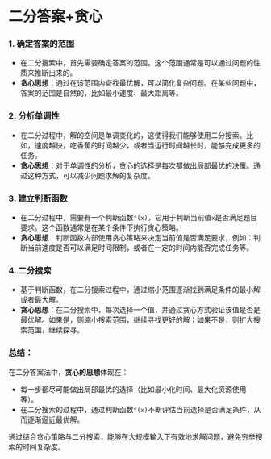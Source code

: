 # 二分答案+贪心

### 1. **确定答案的范围**

- 在二分搜索中，首先需要确定答案的范围。这个范围通常是可以通过问题的性质来推断出来的。
- **贪心思想**：通过在该范围内查找最优解，可以简化复杂问题。在某些问题中，答案的范围是自然的，比如最小速度、最大距离等。

### 2. **分析单调性**

- 在二分过程中，解的空间是单调变化的，这使得我们能够使用二分搜索。比如，速度越快，吃香蕉的时间越少，或者当运行时间越长时，能够完成更多的任务。
- **贪心思想**：对于单调性的分析，贪心的选择是每次都做出局部最优的决策。通过这种方式，可以减少问题求解的复杂度。

### 3. **建立判断函数**

- 在二分过程中，需要有一个判断函数`f(x)`，它用于判断当前值`x`是否满足题目要求。这个函数通常是在某个条件下执行贪心策略。
- **贪心思想**：判断函数内部使用贪心策略来决定当前值是否满足要求，例如：判断当前速度是否可以满足时间限制，或者在一定的时间内能否完成任务等。

### 4. **二分搜索**

- 基于判断函数，在二分搜索过程中，通过缩小范围逐渐找到满足条件的最小解或者最大解。
- **贪心思想**：在二分搜索中，每次选择一个值，并通过贪心方式验证该值是否是最优解。如果是，则缩小搜索范围，继续寻找更好的解；如果不是，则扩大搜索范围，继续探寻。

### 总结：

在二分答案法中，**贪心的思想**体现在：

- 每一步都尽可能做出局部最优的选择（比如最小化时间、最大化资源使用等）。
- 在二分搜索的过程中，通过判断函数`f(x)`不断评估当前选择是否满足条件，从而逐渐逼近最优解。

通过结合贪心策略与二分搜索，能够在大规模输入下有效地求解问题，避免穷举搜索的时间复杂度。